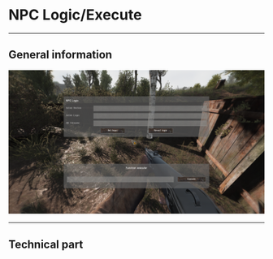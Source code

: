 # NPC Logic/Execute

___

## General information

![npc-logic-execute centered](images/npc-logic-execute.png)

___

## Technical part
